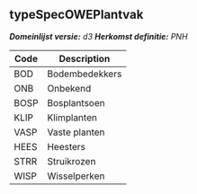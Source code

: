 ## typeSpecOWEPlantvak

*__Domeinlijst versie:__ d3*
*__Herkomst definitie:__ PNH*

|__Code__ |__Description__	|
|	---	|	---	|
| BOD | Bodembedekkers |
| ONB | Onbekend |
| BOSP | Bosplantsoen |
| KLIP | Klimplanten |
| VASP | Vaste planten |
| HEES | Heesters |
| STRR | Struikrozen |
| WISP | Wisselperken |
